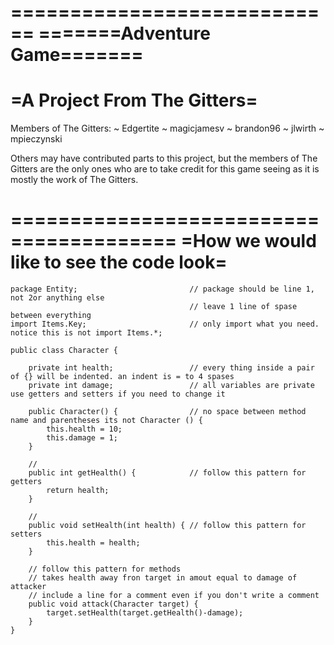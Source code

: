 ============================
=======Adventure Game=======
============================
=A Project From The Gitters=
============================

Members of The Gitters:
~ Edgertite
~ magicjamesv
~ brandon96
~ jlwirth
~ mpieczynski

Others may have contributed parts to this project, but the members of The Gitters are the only ones who are to take credit for this game seeing as it is mostly the work of The Gitters.

========================================
=How we would like to see the code look=
========================================

    package Entity;                         // package should be line 1, not 2or anything else
                                            // leave 1 line of spase between everything
    import Items.Key;                       // only import what you need. notice this is not import Items.*;
    
    public class Character {
    
        private int health;                 // every thing inside a pair of {} will be indented. an indent is = to 4 spases
        private int damage;                 // all variables are private use getters and setters if you need to change it
    
        public Character() {                // no space between method name and parentheses its not Character () {
            this.health = 10;
            this.damage = 1;
        }
        
        //
        public int getHealth() {            // follow this pattern for getters
            return health;
        }
        
        //
        public void setHealth(int health) { // follow this pattern for setters
            this.health = health;
        }
        
        // follow this pattern for methods
        // takes health away fron target in amout equal to damage of attacker
        // include a line for a comment even if you don't write a comment
        public void attack(Character target) {
            target.setHealth(target.getHealth()-damage);
        }
    }
